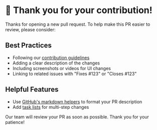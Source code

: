 # 👋 Thank you for your contribution!

Thanks for opening a new pull request. To help make this PR easier to review, please consider:

## Best Practices
- Following our [contribution guidelines](https://docs.github.com/en/pull-requests/collaborating-with-pull-requests/proposing-changes-to-your-work-with-pull-requests/about-pull-requests)
- Adding a clear description of the changes
- Including screenshots or videos for UI changes
- Linking to related issues with "Fixes #123" or "Closes #123"

## Helpful Features
- Use [GitHub's markdown helpers](https://github.blog/changelog/2023-03-15-introducing-the-github-markdown-helpers-public-beta/) to format your PR description
- Add [task lists](https://docs.github.com/en/issues/tracking-your-work-with-issues/about-task-lists) for multi-step changes

Our team will review your PR as soon as possible. Thank you for your patience!
